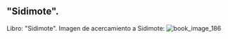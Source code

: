 ## "Sidimote".
Libro: "Sidimote".
Imagen de acercamiento a Sidimote:
![book_image_186](https://media.discordapp.net/attachments/1105643336989159555/1105647865134579723/186.jpg)